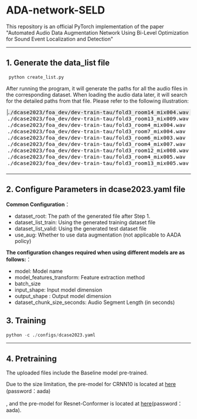 # ADA-network-SELD

This repository is an official PyTorch implementation of the paper "Automated Audio Data Augmentation Network Using Bi-Level Optimization for Sound Event Localization and Detection"

------



## 1. Generate the data_list file

```python
 python create_list.py
```

After running the program, it will generate the paths for all the audio files in the corresponding dataset. When loading the audio data later, it will search for the detailed paths from that file. Please refer to the following illustration:

![image-20240715163045209](img/image-20240715163045209.png)

------

## 2. Configure Parameters in dcase2023.yaml file

**Common Configuration**：

- dataset_root: The path of the generated file after Step 1.
- dataset_list_train: Using the generated training dataset file
- dataset_list_valid: Using the generated test dataset file
- use_aug: Whether to use data augmentation (not applicable to AADA policy)

**The configuration changes required when using different models are as follows:**：

- model: Model name
- model_features_transform: Feature extraction method
- batch_size
- input_shape: Input model dimension
- output_shape : Output model dimension
- dataset_chunk_size_seconds: Audio Segment Length (in seconds)

## 3. Training

```python
python -c ./configs/dcase2023.yaml
```

------

## 4. Pretraining

The uploaded files include the Baseline model pre-trained. 

Due to the size limitation, the pre-model for CRNN10 is located at [here](https://pan.baidu.com/s/13NMMFdtfMRo04pcJuUN_sw) (password：aada)

, and the pre-model for Resnet-Conformer is located at [here](https://pan.baidu.com/s/19OcEG02on3ROj6gRoBhrog)(password：aada).

